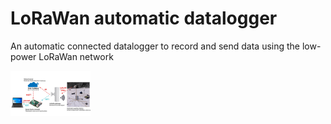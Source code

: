 # LoRaWan automatic datalogger 

An automatic connected datalogger to record and send data using the low-power LoRaWan network

<img src="images/loraWan.jpg" width="128"/>

